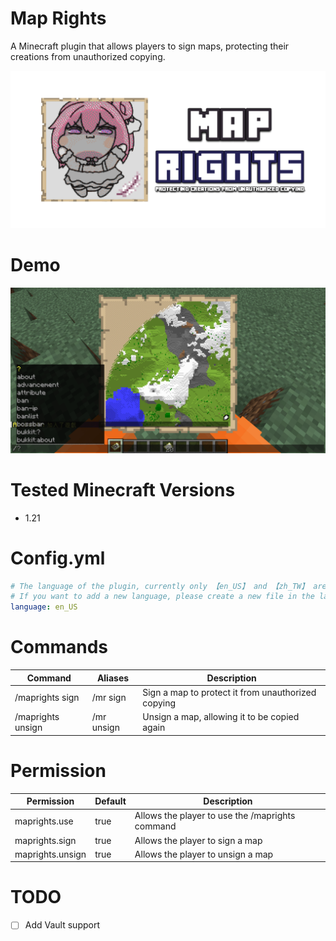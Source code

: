 # Map Rights
A Minecraft plugin that allows players to sign maps, protecting their creations from unauthorized copying.

![](https://raw.githubusercontent.com/Oscar0159/MapRights/develop/MapRights.png)

# Demo
![](https://raw.githubusercontent.com/Oscar0159/MapRights/develop/MapRights.gif)

# Tested Minecraft Versions
- 1.21

# Config.yml
```yaml
# The language of the plugin, currently only 【en_US】 and 【zh_TW】 are supported
# If you want to add a new language, please create a new file in the lang folder
language: en_US
```

# Commands
| Command  | Aliases  | Description  |
| ------------ | ------------ | ------------ |
| /maprights sign |  /mr sign | Sign a map to protect it from unauthorized copying |
| /maprights unsign  | /mr unsign  | Unsign a map, allowing it to be copied again |

# Permission
| Permission  | Default  | Description  |
| ------------ | ------------ | ------------ |
| maprights.use  | true  |  Allows the player to use the /maprights command |
| maprights.sign  |  true | Allows the player to sign a map  |
| maprights.unsign  |  true |  Allows the player to unsign a map |

# TODO
- [ ] Add Vault support
